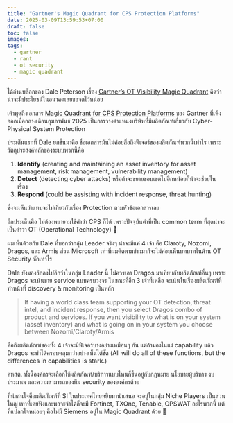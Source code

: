 ```yaml
---
title: "Gartner's Magic Quadrant for CPS Protection Platforms"
date: 2025-03-09T13:59:53+07:00
draft: false
toc: false
images:
tags:
  - gartner
  - rant
  - ot security
  - magic quadrant
---
```


ได้อ่านบล็อกของ Dale Peterson เรื่อง [Gartner’s OT Visibility Magic Quadrant](https://dale-peterson.com/2025/03/04/gartners-ot-visibility-magic-quadrant/) คิดว่าน่าจะมีประโยชน์ในอนาคตเลยขอจดไว้หน่อย

เค้าพูดถึงเอกสาร [Magic Quadrant for CPS Protection Platforms](https://www.gartner.com/doc/reprints?id=1-2KAV7A6A&ct=250218&st=sb) ของ Gartner ที่เพิ่งออกเมื่อกลางเดือนกุมภาพันธ์ 2025 เป็นการวางตำแหน่งบริษัทที่มีผลิตภัณฑ์เกี่ยวกับ Cyber-Physical System Protection

ประเด็นแรกที่ Dale ยกขึ้นมาคือ ชื่อเอกสารมันไม่ค่อยสื่อถึงฟีเจอร์ของผลิตภัณฑ์พวกนี้เท่าไร เพราะวัตถุประสงค์หลักของระบบพวกนี้คือ

1. **Identify** (creating and maintaining an asset inventory for asset management, risk management, vulnerability management)
2. **Detect** (detecting cyber attacks) หรือถ้าจะขยายขอบเขตไปอีกหน่อยก็น่าจะช่วยในเรื่อง
3. **Respond** (could be assisting with incident response, threat hunting)

ซึ่งจะเห็นว่าแทบจะไม่เกี่ยวกับเรื่อง Protection ตามหัวข้อเอกสารเลย

อีกประเด็นคือ ไม่ต้องพยายามใช้คำว่า CPS ก็ได้ เพราะปัจจุบันคำที่เป็น common term ที่สุดน่าจะเป็นคำว่า OT (Operational Technology) 🤣

ผมเห็นด้วยกับ Dale ที่บอกว่ากลุ่ม Leader จริงๆ น่าจะมีแค่ 4 เจ้า คือ Claroty, Nozomi, Dragos, และ Armis ส่วน Microsoft เท่าที่ผมติดตามข่าวมาก็จะไม่ค่อยเห็นบทบาทในด้าน OT Security ซักเท่าไร

Dale ยังมองลึกลงไปอีกว่าในกลุ่ม Leader นี้ ไม่ควรเอา Dragos มาเทียบกับผลิตภัณฑ์อื่นๆ เพราะ Dragos จะเน้นขาย service แบบครบวงจร ในขณะที่อีก 3 เจ้าที่เหลือ จะเน้นในเรื่องผลิตภัณฑ์ที่ทำหน้าที่ discovery & monitoring เป็นหลัก

> If having a world class team supporting your OT detection, threat intel, and incident response, then you select Dragos combo of product and services. If you want visibility to what is on your system (asset inventory) and what is going on in your system you choose between Nozomi/Claroty/Armis

คือถึงผลิตภัณฑ์ของทั้ง 4 เจ้าจะมีฟีเจอร์บางอย่างเหมือนๆ กัน แต่ถ้ามองในแง่ capability แล้ว Dragos จะทำได้ครอบคลุมกว่าอย่างเห็นได้ชัด (All will do all of these functions, but the differences in capabilities is stark.)

คหสต. ทั้งนี้องค์กรจะเลือกใช้ผลิตภัณฑ์/บริการแบบไหนก็ขึ้นอยู่กับกฎหมาย นโยบายผู้บริหาร งบประมาณ และความสามารถของทีม security ขององค์กรด้วย

ที่น่าสนใจคือผลิตภัณฑ์ที่ SI ในประเทศไทยหยิบมานำเสนอ จะอยู่ในกลุ่ม Niche Players เป็นส่วนใหญ่ เท่าที่เคยฟังและพอจะจำได้ก็จะมี Fortinet, TXOne, Tenable, OPSWAT อะไรพวกนี้ แต่ที่แปลกใจหน่อยๆ คือไม่มี Siemens อยู่ใน Magic Quadrant ด้วย 🤔
